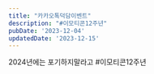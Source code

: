 ```yaml
---
title: "카카오톡덕담이벤트"
description: "#이모티콘12주년"
pubDate: '2023-12-04'
updatedDate: '2023-12-15'
---
```


2024년에는 포기하지말라고
#이모티콘12주년